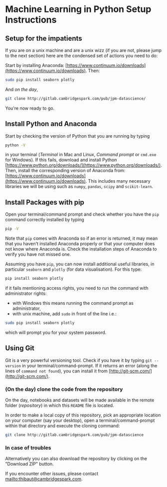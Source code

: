 # Machine Learning in Python Setup Instructions

## Setup for the impatients

If you are on a unix machine and are a unix wizz (if you are not, please jump to the next section) here are the condensed set of actions you need to do:

Start by installing Anaconda:  [https://www.continuum.io/downloads](https://www.continuum.io/downloads). Then:

```bash
sudo pip install seaborn plotly
```

And _on the day_,

```bash
git clone http://gitlab.cambridgespark.com/pub/jpm-datascience/
```

You're now ready to go.

## Install Python and Anaconda

Start by checking the version of Python that you are running by typing

```bash
python -V
```

in your terminal (_Terminal_ in Mac and Linux, _Command prompt_ or `cmd.exe` for Windows). If this fails, download and install Python [https://www.python.org/downloads/](https://www.python.org/downloads/).
Then, install the corresponding version of Anaconda from:  [https://www.continuum.io/downloads](https://www.continuum.io/downloads).
This includes many necessary libraries we will be using such as `numpy`, `pandas`, `scipy` and `scikit-learn`.

## Install Packages with pip

Open your terminal/command prompt and check whether you have the `pip` command correctly installed by typing

```bash
pip -V
```

Note that `pip` comes with Anaconda so if an error is returned, it may mean that you haven't installed Anaconda properly or that your computer does not know where Anaconda is. Check the installation steps of Anaconda to verify you have not missed one.

Assuming you have `pip`, you can now install additional useful libraries, in particular `seaborn` and `plotly` (for data visualisation). For this type:

```bash
pip install seaborn plotly
```

if it fails mentioning access rights, you need to run the command with administrator rights:

* with Windows this means running the command prompt as administrator,
* with unix machine, add `sudo` in front of the line i.e.:

```bash
sudo pip install seaborn plotly
```

which will prompt you for your system password.

## Using Git

Git is a very powerful versioning tool. Check if you have it by typing `git --version` in your terminal/command-prompt. If it returns an error (along the lines of `command not found`), you can install it from  [http://git-scm.com/](http://git-scm.com/).

### (On the day) clone the code from the repository

On the day, notebooks and datasets will be made available in the remote folder (_repository_) in which this `README` file is located.

In order to make a local copy of this repository, pick an appropriate location on your computer (say your desktop), open a terminal/command-prompt within that directory and execute the cloning command:

```bash
git clone http://gitlab.cambridgespark.com/pub/jpm-datascience
```

### In case of troubles

Alternatively you can also download the repository by clicking on the "Download ZIP" button.

If you encounter other issues, please contact <mailto:thibaut@cambridgespark.com>.

